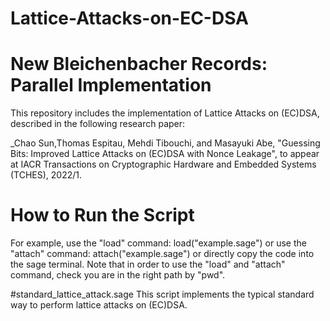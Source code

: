 # Lattice-Attacks-on-EC-DSA

# New Bleichenbacher Records: Parallel Implementation
This repository includes the implementation of Lattice Attacks on (EC)DSA, described in the following research paper:

_Chao Sun,Thomas Espitau, Mehdi Tibouchi, and Masayuki Abe, "Guessing Bits: Improved Lattice Attacks on (EC)DSA with Nonce Leakage", to appear at
IACR Transactions on Cryptographic Hardware and Embedded Systems (TCHES), 2022/1. 

# How to Run the Script
For example, use the "load" command: load("example.sage")
or use the "attach" command: attach("example.sage")
or directly copy the code into the sage terminal.
Note that in order to use the "load" and "attach" command, check you are in the right path by "pwd".

#standard_lattice_attack.sage
This script implements the typical standard way to perform lattice attacks on (EC)DSA.
